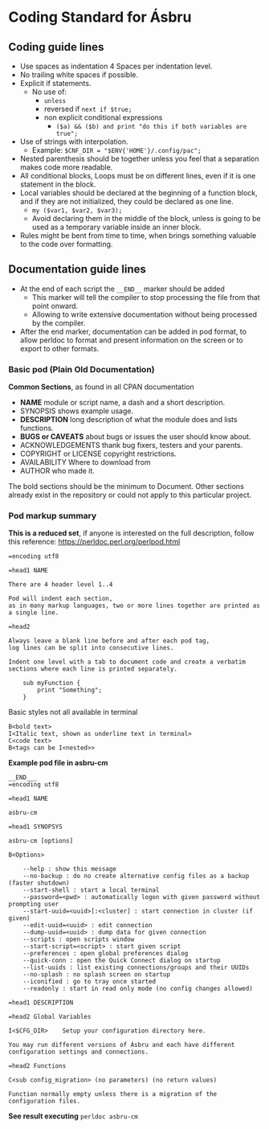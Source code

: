 # Coding Standard for Ásbru

## Coding guide lines

* Use spaces as indentation 4 Spaces per indentation level.
* No trailing white spaces if possible.
* Explicit if statements.
  - No use  of:
    - `unless`
    - reversed if `next if $true;`
    - non explicit conditional expressions
      - `($a) && ($b) and print "do this if both variables are true";`
* Use of strings with interpolation.
  - Example: `$CNF_DIR = "$ENV{'HOME'}/.config/pac";`
* Nested parenthesis should be together unless you feel that a separation makes code more readable.
* All conditional blocks, Loops must be on different lines, even if it is one statement in the block.
* Local variables should be declared at the beginning of a function block, and if they are not initialized, they could be declared as one line.
    * `my ($var1, $var2, $var3);`
    * Avoid declaring them in the middle of the block, unless is going to be used as a temporary variable inside an inner block.
* Rules might be bent from time to time, when brings something valuable to the code over formatting.

## Documentation guide lines

* At the end of each script the `__END__` marker should be added
  - This marker will tell the compiler to stop processing the file from that point onward.
  - Allowing to write extensive documentation without being processed by the compiler.
* After the end marker, documentation can be added in pod format, to allow perldoc to format and present information on the screen or to export to other formats.

### Basic pod (Plain Old Documentation)

**Common Sections**, as found in all CPAN documentation

* **NAME** module or script name, a dash and a short description.
* SYNOPSIS shows example usage.
* **DESCRIPTION** long description of what the module does and lists functions.
* **BUGS or CAVEATS** about bugs or issues the user should know about.
* ACKNOWLEDGEMENTS thank bug fixers, testers and your parents.
* COPYRIGHT or LICENSE copyright restrictions.
* AVAILABILITY Where to download from
* AUTHOR who made it.

The bold sections should be the minimum to Document. Other sections already exist in the repository or could not apply to this particular project.

### Pod markup summary

**This is a reduced set**, if anyone is interested on the full description, follow this reference: https://perldoc.perl.org/perlpod.html

```pod
=encoding utf8

=head1 NAME

There are 4 header level 1..4

Pod will indent each section,
as in many markup languages, two or more lines together are printed as a single line.

=head2

Always leave a blank line before and after each pod tag,
log lines can be split into consecutive lines.

Indent one level with a tab to document code and create a verbatim sections where each line is printed separately.

    sub myFunction {
        print "Something";
    }

```

Basic styles not all available in terminal
```pod
B<bold text>
I<Italic text, shown as underline text in terminal>
C<code text>
B<tags can be I<nested>>
```

**Example pod file in asbru-cm**

```
__END___
=encoding utf8

=head1 NAME

asbru-cm

=head1 SYNOPSYS

asbru-cm [options]

B<Options>

    --help : show this message
    --no-backup : do no create alternative config files as a backup (faster shutdown)
    --start-shell : start a local terminal
    --password=<pwd> : automatically logon with given password without prompting user
    --start-uuid=<uuid>[:<cluster] : start connection in cluster (if given)
    --edit-uuid=<uuid> : edit connection
    --dump-uuid=<uuid> : dump data for given connection
    --scripts : open scripts window
    --start-script=<script> : start given script
    --preferences : open global preferences dialog
    --quick-conn : open the Quick Connect dialog on startup
    --list-uuids : list existing connections/groups and their UUIDs
    --no-splash : no splash screen on startup
    --iconified : go to tray once started
    --readonly : start in read only mode (no config changes allowed)

=head1 DESCRIPTION

=head2 Global Variables

I<$CFG_DIR>    Setup your configuration directory here.

You may run different versions of Ásbru and each have different configuration settings and connections.

=head2 Functions

C<sub config_migration> (no parameters) (no return values)

Function normally empty unless there is a migration of the configuration files.

```

**See result executing** `perldoc asbru-cm`
